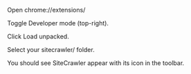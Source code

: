 Open chrome://extensions/

Toggle Developer mode (top-right).

Click Load unpacked.

Select your sitecrawler/ folder.

You should see SiteCrawler appear with its icon in the toolbar.
